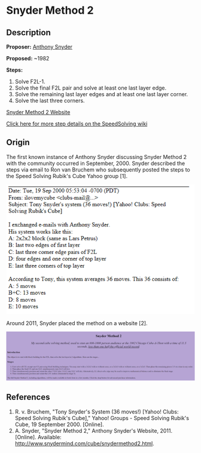 # Snyder Method 2

## Description

**Proposer:** [Anthony Snyder](CubingContributors/MethodDevelopers.md#snyder-anthony)

**Proposed:** ~1982

**Steps:**

1. Solve F2L-1.
2. Solve the final F2L pair and solve at least one last layer edge.
3. Solve the remaining last layer edges and at least one last layer corner.
4. Solve the last three corners.

[Snyder Method 2 Website](http://www.snydermind.com/cube/snydermethod2.html)

[Click here for more step details on the SpeedSolving wiki](https://www.speedsolving.com/wiki/index.php/Snyder_Method)

## Origin

The first known instance of Anthony Snyder discussing Snyder Method 2 with the community occurred in September, 2000. Snyder described the steps via email to Ron van Bruchem who subsequently posted the steps to the Speed Solving Rubik's Cube Yahoo group [1].

![](img/Snyder2/Snyder3.png)

Around 2011, Snyder placed the method on a website [2].

![](img/Snyder2/Snyder2.png)

## References

1. R. v. Bruchem, "Tony Snyder's System (36 moves!) [Yahoo! Clubs: Speed Solving Rubik's Cube]," Yahoo! Groups - Speed Solving Rubik's Cube, 19 September 2000. [Online]. 
2. A. Snyder, "Snyder Method 2," Anthony Snyder's Website, 2011. [Online]. Available: http://www.snydermind.com/cube/snydermethod2.html.